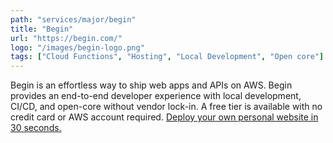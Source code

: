 ```yaml
---
path: "services/major/begin"
title: "Begin"
url: "https://begin.com/"
logo: "/images/begin-logo.png"
tags: ["Cloud Functions", "Hosting", "Local Development", "Open core"]
---
```


Begin is an effortless way to ship web apps and APIs on AWS. Begin provides an end-to-end developer experience with local development, CI/CD, and open-core without vendor lock-in. A free tier is available with no credit card or AWS account required. [Deploy your own personal website in 30 seconds.](https://begin.com/apps/create?template=https://github.com/begin-examples/node-personal-website)